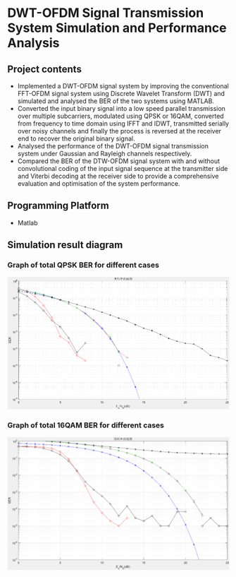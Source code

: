 # DWT-OFDM Signal Transmission System Simulation and Performance Analysis

## Project contents

- Implemented a DWT-OFDM signal system by improving the conventional FFT-OFDM signal system using Discrete Wavelet Transform (DWT) and simulated and analysed the BER of the two systems using MATLAB.
- Converted the input binary signal into a low speed parallel transmission over multiple subcarriers, modulated using QPSK or 16QAM, converted from frequency to time domain using IFFT and IDWT, transmitted serially over noisy channels and finally the process is reversed at the receiver end to recover the original binary signal.
- Analysed the performance of the DWT-OFDM signal transmission system under Gaussian and Rayleigh channels respectively.
- Compared the BER of the DTW-OFDM signal system with and without convolutional coding of the input signal sequence at the transmitter side and Viterbi decoding at the receiver side to provide a comprehensive evaluation and optimisation of the system performance.

## Programming Platform


 - Matlab

## Simulation result diagram
### Graph of total QPSK BER for different cases
![image](https://github.com/ChristinaZhao01/DWT-OFDM/blob/main/QPSK%E8%AF%AF%E7%A0%81%E7%8E%87%E6%80%BB%E6%9B%B2%E7%BA%BF%E5%9B%BE.png)
### Graph of total 16QAM BER for different cases
![image](https://github.com/ChristinaZhao01/DWT-OFDM/blob/main/16QAM%E8%AF%AF%E7%A0%81%E7%8E%87%E6%80%BB%E6%9B%B2%E7%BA%BF%E5%9B%BE.png)
